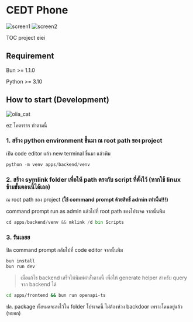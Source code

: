 # CEDT Phone

![screen1](https://github.com/user-attachments/assets/4b53a336-269b-4173-9f67-4b678f6a15e5)
![screen2](https://github.com/user-attachments/assets/7d56d4f1-14dc-474d-9309-713faa295785)

TOC project eiei

## Requirement

Bun >= 1.1.0

Python >= 3.10

## How to start (Development)

![oiia_cat](https://media.tenor.com/sbfBfp3FeY8AAAAj/oia-uia.gif)

ez โคตรรรร ทำตามนี้

### 1. สร้าง python environment ขึ้นมา ณ root path ของ project
เปิด code editor แล้ว new terminal ขึ้นมา แล้วพิม

```py
python -m venv apps/backend/venv
```
### 2. สร้าง symlink folder เพื่อให้ path ตรงกับ script ที่ตั้งไว้ (หากใช้ linux ข้ามขั้นตอนนี้ได้เลอ)
ณ root path ของ project **(ใช้ command prompt ด้วยสิทธิ์ admin เท่านั้น!!!)**

command prompt run as admin แล้วไปที่ root path ของโปรเจค จากนั้นพิม

```py
cd apps/backend/venv && mklink /d bin Scripts
```
### 3. รันเลยย
ปิด command prompt กลับไปที่ code editor จากนั้นพิม

```js
bun install
bun run dev
```

> เมื่อแก้ไช backend เสร็จให้พิมพ์คำสั่งตามนี้
> เพื่อให้ generate helper สำหรับ query จาก backend ได้

```sh
cd apps/frontend && bun run openapi-ts
```

ปล. package ทั้งหมดจะลงไว้ใน folder โปรเจคนี้ ไม่ต้องห่วง backdoor เพราะโดนอยู่แล้ว (หยอก)
